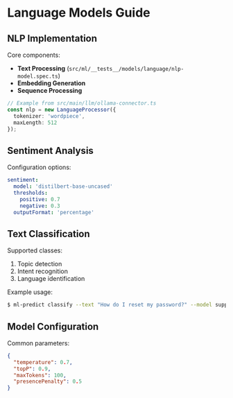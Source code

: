# Language Models Guide

## NLP Implementation
Core components:
- **Text Processing** (`src/ml/__tests__/models/language/nlp-model.spec.ts`)
- **Embedding Generation**
- **Sequence Processing**

```typescript
// Example from src/main/llm/ollama-connector.ts
const nlp = new LanguageProcessor({
  tokenizer: 'wordpiece',
  maxLength: 512
});
```

## Sentiment Analysis
Configuration options:
```yaml
sentiment:
  model: 'distilbert-base-uncased'
  thresholds:
    positive: 0.7
    negative: 0.3
  outputFormat: 'percentage'
```

## Text Classification
Supported classes:
1. Topic detection
2. Intent recognition
3. Language identification

Example usage:
```bash
$ ml-predict classify --text "How do I reset my password?" --model support-intents
```

## Model Configuration
Common parameters:
```json
{
  "temperature": 0.7,
  "topP": 0.9,
  "maxTokens": 100,
  "presencePenalty": 0.5
}